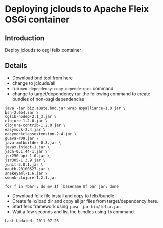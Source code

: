 # Deploying jclouds to Apache Fleix OSGi container

## Introduction

Deploy jclouds to osgi felix container


## Details 

* Download bnd tool from [here](http://www.aqute.biz/Bnd/Download)
* change to jclouds/all
*  run `mvn dependency:copy-dependencies` command
* change to target/dependency
 run the following command to create bundles of non-osgi dependencies

```
java -jar biz.aQute.bnd.jar wrap aopalliance-1.0.jar \
bsh-2.0b4.jar \
cglib-nodep-2.1_3.jar \
clojure-1.2.0.jar \
clojure-contrib-1.2.0.jar \
easymock-2.4.jar \
easymockclassextension-2.4.jar \
guava-r09.jar \
java-xmlbuilder-0.3.jar \
javax.inject-1.jar \
jsch-0.1.44-1.jar \
jsr250-api-1.0.jar \
jsr305-1.3.9.jar \
junit-3.8.1.jar \
oauth-20100527.jar \
snakeyaml-1.6.jar \
swank-clojure-1.2.1.jar

for f in *bar ; do mv $f `basename $f bar`jar; done
```

* Download felix file install and copy to felix/bundle.
* Create felix/load dir and copy all jar files from target/dependency here.
* Start felix framework using `java -jar bin/felix.jar`.
* Wait a few seconds and list the bundles using `lb` command.


`Last Updated: 2011-07-26`
